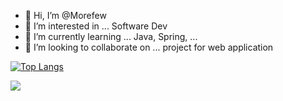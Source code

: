 - 👋 Hi, I’m @Morefew
- 👀 I’m interested in ... Software Dev
- 🌱 I’m currently learning ... Java, Spring, ...
- 💞️ I’m looking to collaborate on ... project for web application

<!---
Morefew/Morefew is a ✨ special ✨ repository because its `README.md` (this file) appears on your GitHub profile.
You can click the Preview link to take a look at your changes.
--->
[![Top Langs](https://github-readme-stats.vercel.app/api/top-langs/?username=Morefew)](https://github.com/Morefew/github-readme-stats)

<picture>
<source 
  srcset="https://github-readme-stats.vercel.app/api?username=Morefew&show_icons=true&theme=dark"
  media="(prefers-color-scheme: dark)"
/>
<source
  srcset="https://github-readme-stats.vercel.app/api?username=Morefew&show_icons=true"
  media="(prefers-color-scheme: light), (prefers-color-scheme: no-preference)"
/>
<img src="https://github-readme-stats.vercel.app/api?username=Morefew&show_icons=true" />
</picture>
